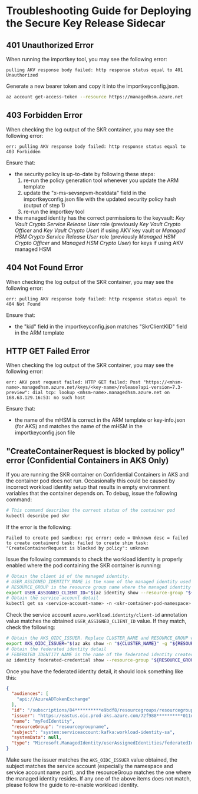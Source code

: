 # Troubleshooting Guide for Deploying the Secure Key Release Sidecar

## 401 Unauthorized Error

When running the importkey tool, you may see the following error:

```text
pulling AKV response body failed: http response status equal to 401 Unauthorized
```

Generate a new bearer token and copy it into the importkeyconfig.json.

```bash
az account get-access-token --resource https://managedhsm.azure.net
```

## 403 Forbidden Error

When checking the log output of the SKR container, you may see the following error:

```text
err: pulling AKV response body failed: http response status equal to 403 Forbidden
```

Ensure that:

- the security policy is up-to-date by following these steps:
    1. re-run the policy generation tool whenever you update the ARM template
    2. update the "x-ms-sevsnpvm-hostdata" field in the importkeyconfig.json file with the updated security policy hash (output of step 1)
    3. re-run the importkey tool
- the managed identity has the correct permissions to the keyvault: *Key Vault Crypto Service Release User* role (previously *Key Vault Crypto Officer* and *Key Vault Crypto User*) if using AKV key vault or *Managed HSM Crypto Service Release User* role (previously *Managed HSM Crypto Officer* and *Managed HSM Crypto User*) for keys if using AKV managed HSM

## 404 Not Found Error

When checking the log output of the SKR container, you may see the following error:

```text
err: pulling AKV response body failed: http response status equal to 404 Not Found
```

Ensure that:

- the "kid" field in the importkeyconfig.json matches "SkrClientKID" field in the ARM template

## HTTP GET Failed Error

When checking the log output of the SKR container, you may see the following error:

```text
err: AKV post request failed: HTTP GET failed: Post "https://<mhsm-name>.managedhsm.azure.net/keys/<key-name>/release?api-version=7.3-preview": dial tcp: lookup <mhsm-name>.managedhsm.azure.net on 168.63.129.16:53: no such host
```

Ensure that:

- the name of the mHSM is correct in the ARM template or key-info.json (for AKS) and matches the name of the mHSM in the importkeyconfig.json file

## "CreateContainerRequest is blocked by policy" error (Confidential Containers in AKS Only)

If you are running the SKR container on Confidential Containers in AKS and the container pod does not run. Occasionally this could be caused by incorrect workload identity setup that results in empty environment variables that the container depends on. To debug, issue the following command:

```bash
# This command describes the current status of the container pod
kubectl describe pod skr 
```

If the error is the following:

```text
Failed to create pod sandbox: rpc error: code = Unknown desc = failed to create containerd task: failed to create shim task: "CreateContainerRequest is blocked by policy": unknown
```

Issue the following commands to check the workload identity is properly enabled where the pod containing the SKR container is running:

```bash
# Obtain the client id of the managed identity. 
# USER_ASSIGNED_IDENTITY_NAME is the name of the managed identity used for accessing key vault 
# RESOURCE_GROUP is the resource group name where the managed identity resides 
export USER_ASSIGNED_CLIENT_ID="$(az identity show --resource-group "${RESOURCE_GROUP}" --name "${USER_ASSIGNED_IDENTITY_NAME}" --query 'clientId' -otsv)" 
# Obtain the service account detail
kubectl get sa <service-account-name> -n <skr-container-pod-namespace> -o yaml 
```

Check the service account `azure.workload.identity/client-id` annotation value matches the obtained `USER_ASSIGNED_CLIENT_ID` value. If they match, check the following:

```bash
# Obtain the AKS_OIDC_ISSUER. Replace CLUSTER_NAME and RESOURCE_GROUP with the name of the cluster skr is run and the resource group the cluster resides 
export AKS_OIDC_ISSUER="$(az aks show -n "${CLUSTER_NAME}" -g "${RESOURCE_GROUP}" --query "oidcIssuerProfile.issuerUrl" -otsv)"
# Obtain the federated identity detail 
# FEDERATED_IDENTITY_NAME is the name of the federated identity created previously before skr is initially run 
az identity federated-credential show --resource-group "${RESOURCE_GROUP}" -n "${FEDERATED_IDENTITY_NAME}" --identity-name "${USER_ASSIGNED_IDENTITY_NAME}"
```

Once you have the federated identity detail, it should look something like this:

```json
{
  "audiences": [
    "api://AzureADTokenExchange"
  ],
  "id": "/subscriptions/84**********e9bdf8/resourcegroups/resourcegroupname/providers/Microsoft.ManagedIdentity/userAssignedIdentities/identityname/federatedIdentityCredentials/myFedIdentity",
  "issuer": "https://eastus.oic.prod-aks.azure.com/72f988**********011db47/ddfa**********2d5/",
  "name": "myFedIdentity",
  "resourceGroup": "resourcegroupname",
  "subject": "system:serviceaccount:kafka:workload-identity-sa",
  "systemData": null,
  "type": "Microsoft.ManagedIdentity/userAssignedIdentities/federatedIdentityCredentials"
}
```

Make sure the issuer matches the `AKS_OIDC_ISSUER` value obtained, the subject matches the service account (especially the namespace and service account name part), and the resourceGroup matches the one where the managed identity resides. If any one of the above items does not match, please follow the guide to re-enable workload identity.
